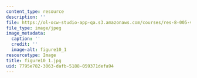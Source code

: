 ```yaml
---
content_type: resource
description: ''
file: https://ol-ocw-studio-app-qa.s3.amazonaws.com/courses/res-8-005-vibrations-and-waves-problem-solving-fall-2012/7795e7823063dafb5188059371defa94_figure10_1.jpg
file_type: image/jpeg
image_metadata:
  caption: ''
  credit: ''
  image-alt: figure10_1
resourcetype: Image
title: figure10_1.jpg
uid: 7795e782-3063-dafb-5188-059371defa94
---
```

